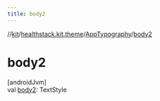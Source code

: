 ```yaml
---
title: body2
---
```

//[kit](../../../index.html)/[healthstack.kit.theme](../index.html)/[AppTypography](index.html)/[body2](body2.html)



# body2



[androidJvm]\
val [body2](body2.html): TextStyle




